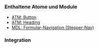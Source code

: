 ### Enthaltene Atome und Module
* <a href="../../atoms/button/button.html">ATM: Button</a>
* <a href="../../atoms/headings/headings.html">ATM: Heading</a>
* <a href="../stepper_navigation/stepper_navigation.html">MDL: Formular-Navigation (Stepper-Nav)</a>
 
### Integration
 

